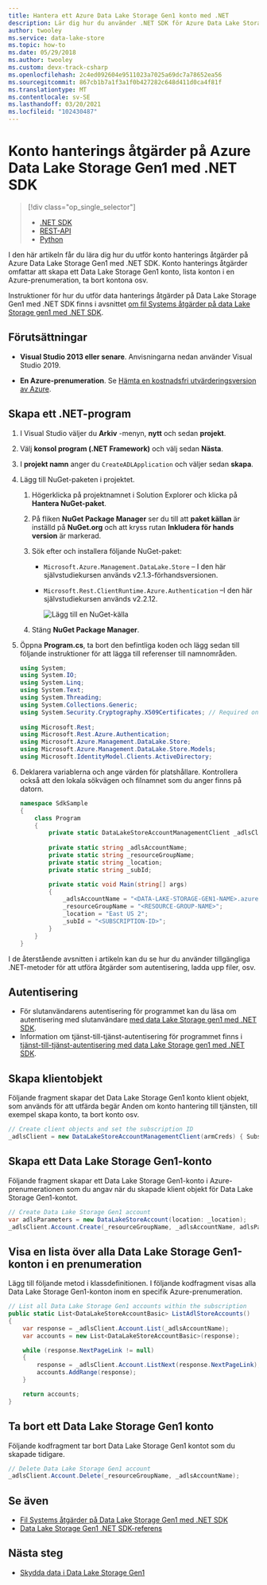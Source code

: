 ```yaml
---
title: Hantera ett Azure Data Lake Storage Gen1 konto med .NET
description: Lär dig hur du använder .NET SDK för Azure Data Lake Storage Gen1 konto hanterings åtgärder.
author: twooley
ms.service: data-lake-store
ms.topic: how-to
ms.date: 05/29/2018
ms.author: twooley
ms.custom: devx-track-csharp
ms.openlocfilehash: 2c4ed092604e9511023a7025a69dc7a78652ea56
ms.sourcegitcommit: 867cb1b7a1f3a1f0b427282c648d411d0ca4f81f
ms.translationtype: MT
ms.contentlocale: sv-SE
ms.lasthandoff: 03/20/2021
ms.locfileid: "102430487"
---
```

# <a name="account-management-operations-on-azure-data-lake-storage-gen1-using-net-sdk"></a>Konto hanterings åtgärder på Azure Data Lake Storage Gen1 med .NET SDK
> [!div class="op_single_selector"]
> * [.NET SDK](data-lake-store-get-started-net-sdk.md)
> * [REST-API](data-lake-store-get-started-rest-api.md)
> * [Python](data-lake-store-get-started-python.md)
>
>

I den här artikeln får du lära dig hur du utför konto hanterings åtgärder på Azure Data Lake Storage Gen1 med .NET SDK. Konto hanterings åtgärder omfattar att skapa ett Data Lake Storage Gen1 konto, lista konton i en Azure-prenumeration, ta bort kontona osv.

Instruktioner för hur du utför data hanterings åtgärder på Data Lake Storage Gen1 med .NET SDK finns i avsnittet [om fil Systems åtgärder på data Lake Storage gen1 med .NET SDK](data-lake-store-data-operations-net-sdk.md).

## <a name="prerequisites"></a>Förutsättningar
* **Visual Studio 2013 eller senare**. Anvisningarna nedan använder Visual Studio 2019.

* **En Azure-prenumeration**. Se [Hämta en kostnadsfri utvärderingsversion av Azure](https://azure.microsoft.com/pricing/free-trial/).

## <a name="create-a-net-application"></a>Skapa ett .NET-program
1. I Visual Studio väljer du **Arkiv** -menyn, **nytt** och sedan **projekt**.
2. Välj **konsol program (.NET Framework)** och välj sedan **Nästa**.
3. I **projekt namn** anger du `CreateADLApplication` och väljer sedan **skapa**.

4. Lägg till NuGet-paketen i projektet.

   1. Högerklicka på projektnamnet i Solution Explorer och klicka på **Hantera NuGet-paket**.
   2. På fliken **NuGet Package Manager** ser du till att **paket källan** är inställd på **NuGet.org** och att kryss rutan **Inkludera för hands version** är markerad.
   3. Sök efter och installera följande NuGet-paket:

      * `Microsoft.Azure.Management.DataLake.Store` – I den här självstudiekursen används v2.1.3-förhandsversionen.
      * `Microsoft.Rest.ClientRuntime.Azure.Authentication` –I den här självstudiekursen används v2.2.12.

        ![Lägg till en NuGet-källa](./media/data-lake-store-get-started-net-sdk/data-lake-store-install-nuget-package.png "Skapa ett nytt Azure Data Lake konto")
   4. Stäng **NuGet Package Manager**.
5. Öppna **Program.cs**, ta bort den befintliga koden och lägg sedan till följande instruktioner för att lägga till referenser till namnområden.

    ```csharp
    using System;
    using System.IO;
    using System.Linq;
    using System.Text;
    using System.Threading;
    using System.Collections.Generic;
    using System.Security.Cryptography.X509Certificates; // Required only if you are using an Azure AD application created with certificates
                
    using Microsoft.Rest;
    using Microsoft.Rest.Azure.Authentication;
    using Microsoft.Azure.Management.DataLake.Store;
    using Microsoft.Azure.Management.DataLake.Store.Models;
    using Microsoft.IdentityModel.Clients.ActiveDirectory;
    ```

6. Deklarera variablerna och ange värden för platshållare. Kontrollera också att den lokala sökvägen och filnamnet som du anger finns på datorn.

    ```csharp
    namespace SdkSample
    {
        class Program
        {
            private static DataLakeStoreAccountManagementClient _adlsClient;
                
            private static string _adlsAccountName;
            private static string _resourceGroupName;
            private static string _location;
            private static string _subId;

            private static void Main(string[] args)
            {
                _adlsAccountName = "<DATA-LAKE-STORAGE-GEN1-NAME>.azuredatalakestore.net"; 
                _resourceGroupName = "<RESOURCE-GROUP-NAME>"; 
                _location = "East US 2";
                _subId = "<SUBSCRIPTION-ID>";                    
            }
        }
    }
    ```

I de återstående avsnitten i artikeln kan du se hur du använder tillgängliga .NET-metoder för att utföra åtgärder som autentisering, ladda upp filer, osv.

## <a name="authentication"></a>Autentisering

* För slutanvändarens autentisering för programmet kan du läsa om autentisering med slutanvändare [med data Lake Storage gen1 med .NET SDK](data-lake-store-end-user-authenticate-net-sdk.md).
* Information om tjänst-till-tjänst-autentisering för programmet finns i [tjänst-till-tjänst-autentisering med data Lake Storage gen1 med .NET SDK](data-lake-store-service-to-service-authenticate-net-sdk.md).

## <a name="create-client-object"></a>Skapa klientobjekt
Följande fragment skapar det Data Lake Storage Gen1 konto klient objekt, som används för att utfärda begär Anden om konto hantering till tjänsten, till exempel skapa konto, ta bort konto osv.

```csharp
// Create client objects and set the subscription ID
_adlsClient = new DataLakeStoreAccountManagementClient(armCreds) { SubscriptionId = _subId };
```
    
## <a name="create-a-data-lake-storage-gen1-account"></a>Skapa ett Data Lake Storage Gen1-konto
Följande fragment skapar ett Data Lake Storage Gen1-konto i Azure-prenumerationen som du angav när du skapade klient objekt för Data Lake Storage Gen1-kontot.

```csharp
// Create Data Lake Storage Gen1 account
var adlsParameters = new DataLakeStoreAccount(location: _location);
_adlsClient.Account.Create(_resourceGroupName, _adlsAccountName, adlsParameters);
```

## <a name="list-all-data-lake-storage-gen1-accounts-within-a-subscription"></a>Visa en lista över alla Data Lake Storage Gen1-konton i en prenumeration
Lägg till följande metod i klassdefinitionen. I följande kodfragment visas alla Data Lake Storage Gen1-konton inom en specifik Azure-prenumeration.

```csharp
// List all Data Lake Storage Gen1 accounts within the subscription
public static List<DataLakeStoreAccountBasic> ListAdlStoreAccounts()
{
    var response = _adlsClient.Account.List(_adlsAccountName);
    var accounts = new List<DataLakeStoreAccountBasic>(response);

    while (response.NextPageLink != null)
    {
        response = _adlsClient.Account.ListNext(response.NextPageLink);
        accounts.AddRange(response);
    }

    return accounts;
}
```

## <a name="delete-a-data-lake-storage-gen1-account"></a>Ta bort ett Data Lake Storage Gen1 konto
Följande kodfragment tar bort Data Lake Storage Gen1 kontot som du skapade tidigare.

```csharp
// Delete Data Lake Storage Gen1 account
_adlsClient.Account.Delete(_resourceGroupName, _adlsAccountName);
```

## <a name="see-also"></a>Se även
* [Fil Systems åtgärder på Data Lake Storage Gen1 med .NET SDK](data-lake-store-data-operations-net-sdk.md)
* [Data Lake Storage Gen1 .NET SDK-referens](/dotnet/api/overview/azure/data-lake-store)

## <a name="next-steps"></a>Nästa steg
* [Skydda data i Data Lake Storage Gen1](data-lake-store-secure-data.md)
